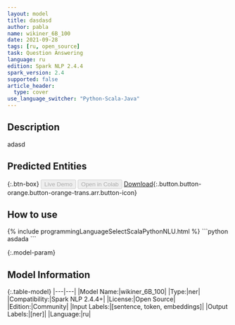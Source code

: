 ```yaml
---
layout: model
title: dasdasd
author: pabla
name: wikiner_6B_100
date: 2021-09-28
tags: [ru, open_source]
task: Question Answering
language: ru
edition: Spark NLP 2.4.4
spark_version: 2.4
supported: false
article_header:
  type: cover
use_language_switcher: "Python-Scala-Java"
---
```


## Description

adasd

## Predicted Entities



{:.btn-box}
<button class="button button-orange" disabled>Live Demo</button>
<button class="button button-orange" disabled>Open in Colab</button>
[Download](https://s3.amazonaws.com/undefined/pabla/wikiner_6B_100_ru_2.4.4_2.4_1632841791200.zip){:.button.button-orange.button-orange-trans.arr.button-icon}

## How to use



<div class="tabs-box" markdown="1">
{% include programmingLanguageSelectScalaPythonNLU.html %}
```python
asdada
```

</div>

{:.model-param}
## Model Information

{:.table-model}
|---|---|
|Model Name:|wikiner_6B_100|
|Type:|ner|
|Compatibility:|Spark NLP 2.4.4+|
|License:|Open Source|
|Edition:|Community|
|Input Labels:|[sentence, token, embeddings]|
|Output Labels:|[ner]|
|Language:|ru|